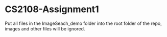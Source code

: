 # CS2108-Assignment1

Put all files in the ImageSeach_demo folder into the root folder of the repo, images and other files will be ignored.
